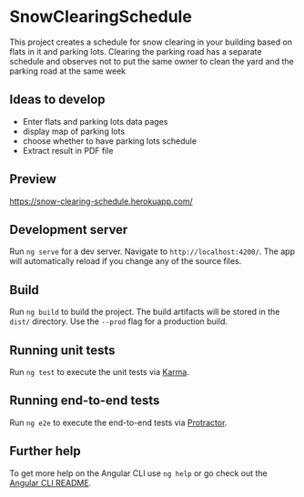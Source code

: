 # SnowClearingSchedule

This project creates a schedule for snow clearing in your building based on flats in it and parking lots.
Clearing the parking road has a separate schedule and observes not to put the same owner to clean the yard and the parking road at the same week

## Ideas to develop

-  Enter flats and parking lots data pages
-  display map of parking lots
-  choose whether to have parking lots schedule
-  Extract result in PDF file

## Preview

https://snow-clearing-schedule.herokuapp.com/

## Development server

Run `ng serve` for a dev server. Navigate to `http://localhost:4200/`. The app will automatically reload if you change any of the source files.

## Build

Run `ng build` to build the project. The build artifacts will be stored in the `dist/` directory. Use the `--prod` flag for a production build.

## Running unit tests

Run `ng test` to execute the unit tests via [Karma](https://karma-runner.github.io).

## Running end-to-end tests

Run `ng e2e` to execute the end-to-end tests via [Protractor](http://www.protractortest.org/).

## Further help

To get more help on the Angular CLI use `ng help` or go check out the [Angular CLI README](https://github.com/angular/angular-cli/blob/master/README.md).
